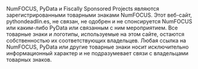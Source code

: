 <p>NumFOCUS, PyData и Fiscally Sponsored Projects являются зарегистрированными товарными знаками NumFOCUS. Этот веб-сайт, pythondeadlin.es, не связан, не одобрен и не спонсируется NumFOCUS или каким-либо PyData или связанным с ним мероприятием. Все товарные знаки и логотипы, используемые на этом сайте, остаются собственностью их соответствующих владельцев. Любая ссылка на NumFOCUS, PyData или другие товарные знаки носит исключительно информационный характер и не подразумевает связи с владельцами товарных знаков.</p>
